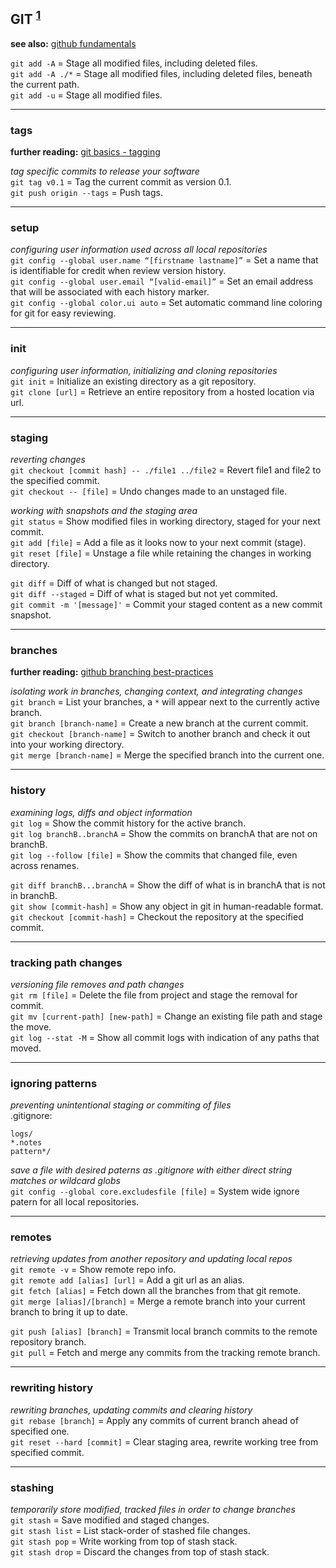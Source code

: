 
## GIT <sup>[1]</sup>

**see also:** [github fundamentals](https://git-scm.com/docs)

`git add -A` = Stage all modified files, including deleted files.    
`git add -A ./*` = Stage all modified files, including deleted files, beneath the current path.    
`git add -u` = Stage all modified files.    

---
### tags

**further reading:** [git basics - tagging](https://git-scm.com/book/en/v2/Git-Basics-Tagging)

*tag specific commits to release your software*  
`git tag v0.1`           = Tag the current commit as version 0.1.  
`git push origin --tags` = Push tags.    

---
### setup

*configuring user information used across all local repositories*   
`git config --global user.name “[firstname lastname]”` = Set a name that is identifiable for credit when review version history.    
`git config --global user.email “[valid-email]”`       = Set an email address that will be associated with each history marker.    
`git config --global color.ui auto`                    = Set automatic command line coloring for git for easy reviewing.  

---
### init

*configuring user information, initializing and cloning repositories*  
`git init`        = Initialize an existing directory as a git repository.    
`git clone [url]` = Retrieve an entire repository from a hosted location via url.  

---
### staging

*reverting changes*  
`git checkout [commit hash] -- ./file1 ../file2` = Revert file1 and file2 to the specified commit.    
`git checkout -- [file]`                         = Undo changes made to an unstaged file.  

*working with snapshots and the staging area*  
`git status`                = Show modified files in working directory, staged for your next commit.    
`git add [file]`            = Add a file as it looks now to your next commit (stage).  
`git reset [file]`          = Unstage a file while retaining the changes in working directory.    

`git diff`                  = Diff of what is changed but not staged.    
`git diff --staged`         = Diff of what is staged but not yet commited.    
`git commit -m '[message]'` = Commit your staged content as a new commit snapshot.  

---
### branches

**further reading:** [github branching best-practices](https://nvie.com/posts/a-successful-git-branching-model/)

*isolating work in branches, changing context, and integrating changes*  
`git branch`                 = List your branches, a `*` will appear next to the currently active branch.    
`git branch [branch-name]`   = Create a new branch at the current commit.    
`git checkout [branch-name]` = Switch to another branch and check it out into your working directory.    
`git merge [branch-name]`    = Merge the specified branch into the current one.    

---
### history

*examining logs, diffs and object information*  
`git log`                    = Show the commit history for the active branch.    
`git log branchB..branchA`   = Show the commits on branchA that are not on branchB.  
`git log --follow [file]`    = Show the commits that changed file, even across renames.    

`git diff branchB...branchA` = Show the diff of what is in branchA that is not in branchB.  
`git show [commit-hash]`     = Show any object in git in human-readable format.    
`git checkout [commit-hash]` = Checkout the repository at the specified commit.  

---
### tracking path changes

*versioning file removes and path changes*  
`git rm [file]`                    = Delete the file from project and stage the removal for commit.    
`git mv [current-path] [new-path]` = Change an existing file path and stage the move.    
`git log --stat -M`                = Show all commit logs with indication of any paths that moved.  

---
### ignoring patterns

*preventing unintentional staging or commiting of files*  
.gitignore:
```
logs/
*.notes
pattern*/
```
*save a file with desired paterns as .gitignore with either direct string matches or wildcard globs*  
`git config --global core.excludesfile [file]` = System wide ignore patern for all local repositories.  

---
### remotes

*retrieving updates from another repository and updating local repos*  
`git remote -v`                = Show remote repo info.    
`git remote add [alias] [url]` = Add a git url as an alias.    
`git fetch [alias]`            = Fetch down all the branches from that git remote.    
`git merge [alias]/[branch]`   = Merge a remote branch into your current branch to bring it up to date.    

`git push [alias] [branch]`    = Transmit local branch commits to the remote repository branch.    
`git pull`                     = Fetch and merge any commits from the tracking remote branch.  

---
### rewriting history

*rewriting branches, updating commits and clearing history*  
`git rebase [branch]`       = Apply any commits of current branch ahead of specified one.    
`git reset --hard [commit]` = Clear staging area, rewrite working tree from specified commit.  

---
### stashing

*temporarily store modified, tracked files in order to change branches*  
`git stash`      = Save modified and staged changes.    
`git stash list` = List stack-order of stashed file changes.    
`git stash pop`  = Write working from top of stash stack.    
`git stash drop` = Discard the changes from top of stash stack.  

[1]: https://education.github.com/git-cheat-sheet-education.pdf

